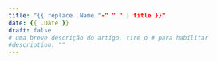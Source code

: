 ```yaml
---
title: "{{ replace .Name "-" " " | title }}"
date: {{ .Date }}
draft: false
# uma breve descrição do artigo, tire o # para habilitar
#description: ""
---
```

